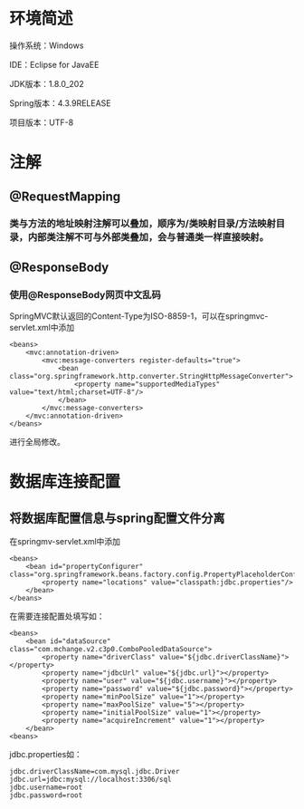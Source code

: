 # 环境简述
操作系统：Windows

IDE：Eclipse for JavaEE

JDK版本：1.8.0_202

Spring版本：4.3.9RELEASE

项目版本：UTF-8

# 注解

## @RequestMapping

### 类与方法的地址映射注解可以叠加，顺序为/类映射目录/方法映射目录，内部类注解不可与外部类叠加，会与普通类一样直接映射。

## @ResponseBody

### 使用@ResponseBody网页中文乱码

SpringMVC默认返回的Content-Type为ISO-8859-1，可以在springmvc-servlet.xml中添加

    <beans>
    	<mvc:annotation-driven>
    		<mvc:message-converters register-defaults="true">
      			<bean class="org.springframework.http.converter.StringHttpMessageConverter">
    				<property name="supportedMediaTypes" value="text/html;charset=UTF-8"/>
      			</bean>
    		</mvc:message-converters>
      	</mvc:annotation-driven>
    </beans>
进行全局修改。

# 数据库连接配置

## 将数据库配置信息与spring配置文件分离

在springmv-servlet.xml中添加

    <beans>
    	<bean id="propertyConfigurer" class="org.springframework.beans.factory.config.PropertyPlaceholderConfigurer">
    		<property name="locations" value="classpath:jdbc.properties"/>
    	</bean>
    </beans>

在需要连接配置处填写如：

    <beans>
    	<bean id="dataSource" class="com.mchange.v2.c3p0.ComboPooledDataSource">
    		<property name="driverClass" value="${jdbc.driverClassName}"></property>
    		<property name="jdbcUrl" value="${jdbc.url}"></property>
    		<property name="user" value="${jdbc.username}"></property>
			<property name="password" value="${jdbc.password}"></property>
    		<property name="minPoolSize" value="1"></property>
    		<property name="maxPoolSize" value="5"></property>
    		<property name="initialPoolSize" value="1"></property>
    		<property name="acquireIncrement" value="1"></property>
    	</bean>
    <beans>

jdbc.properties如：

    jdbc.driverClassName=com.mysql.jdbc.Driver
    jdbc.url=jdbc:mysql://localhost:3306/sql
    jdbc.username=root
    jdbc.password=root
